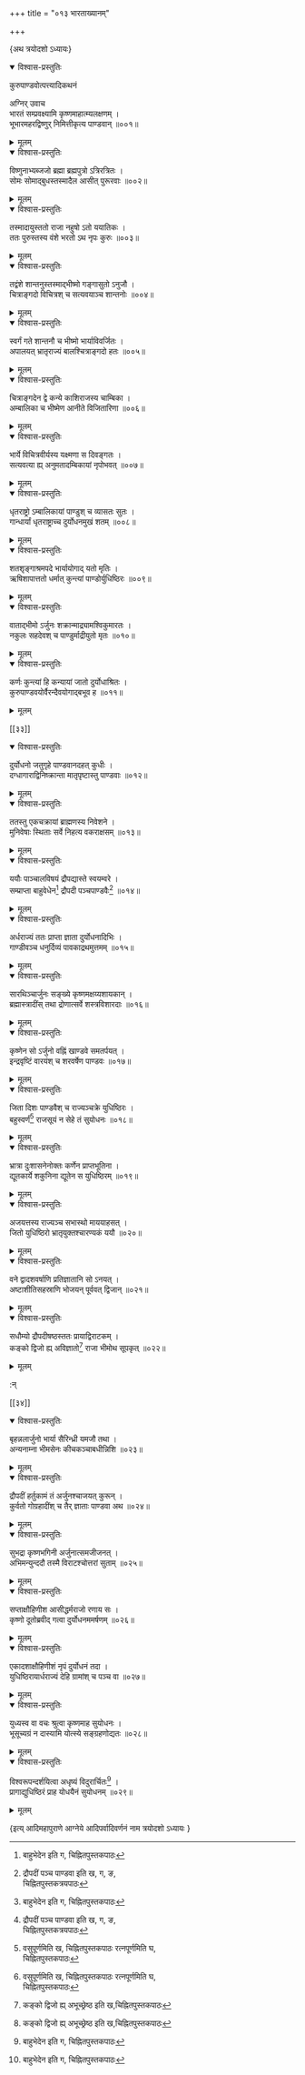 +++
title = "०१३ भारताख्यानम्"

+++

\{अथ त्रयोदशो ऽध्यायः\}


<details open><summary>विश्वास-प्रस्तुतिः</summary>

कुरुपाण्डवोत्पत्त्यादिकथनं

अग्निर् उवाच  
भारतं सम्प्रवक्ष्यामि कृष्णमाहात्म्यलक्षणम्   ।  
भूभारमहरद्विष्णुर् निमित्तीकृत्य पाण्डवान्   ॥००१॥
</details>

<details><summary>मूलम्</summary>

कुरुपाण्डवोत्पत्त्यादिकथनं

अग्निर् उवाच  
भारतं सम्प्रवक्ष्यामि कृष्णमाहात्म्यलक्षणम्   ।  
भूभारमहरद्विष्णुर् निमित्तीकृत्य पाण्डवान्   ॥००१॥
</details>  

<details open><summary>विश्वास-प्रस्तुतिः</summary>

विष्णुनाभ्यब्जजो ब्रह्मा ब्रह्मपुत्रो ऽत्रिरत्रितः ।  
सोमः सोमाद्बुधस्तस्मादैल आसीत् पुरूरवाः ॥००२॥
</details>

<details><summary>मूलम्</summary>

विष्णुनाभ्यब्जजो ब्रह्मा ब्रह्मपुत्रो ऽत्रिरत्रितः ।  
सोमः सोमाद्बुधस्तस्मादैल आसीत् पुरूरवाः ॥००२॥
</details>  

<details open><summary>विश्वास-प्रस्तुतिः</summary>

तस्मादायुस्ततो राजा नहुषो ऽतो ययातिकः ।  
ततः पुरुस्तस्य वंशे भरतो ऽथ नृपः कुरुः   ॥००३॥
</details>

<details><summary>मूलम्</summary>

तस्मादायुस्ततो राजा नहुषो ऽतो ययातिकः ।  
ततः पुरुस्तस्य वंशे भरतो ऽथ नृपः कुरुः   ॥००३॥
</details>  

<details open><summary>विश्वास-प्रस्तुतिः</summary>

तद्वंशे शान्तनुस्तस्माद्भीष्मो गङ्गासुतो ऽनुजौ   ।  
चित्राङ्गदो विचित्रश् च सत्यवयाञ्च शान्तनोः ॥००४॥
</details>

<details><summary>मूलम्</summary>

तद्वंशे शान्तनुस्तस्माद्भीष्मो गङ्गासुतो ऽनुजौ   ।  
चित्राङ्गदो विचित्रश् च सत्यवयाञ्च शान्तनोः ॥००४॥
</details>  

<details open><summary>विश्वास-प्रस्तुतिः</summary>

स्वर्गं गते शान्तनौ च भीष्मो भार्याविवर्जितः   ।  
अपालयत् भ्रातृराज्यं बालश्चित्राङ्गदो हतः ॥००५॥
</details>

<details><summary>मूलम्</summary>

स्वर्गं गते शान्तनौ च भीष्मो भार्याविवर्जितः   ।  
अपालयत् भ्रातृराज्यं बालश्चित्राङ्गदो हतः ॥००५॥
</details>  

<details open><summary>विश्वास-प्रस्तुतिः</summary>

चित्राङ्गदेन द्वे कन्ये काशिराजस्य चाम्बिका ।  
अम्बालिका च भीष्मेण आनीते विजितारिणा ॥००६॥
</details>

<details><summary>मूलम्</summary>

चित्राङ्गदेन द्वे कन्ये काशिराजस्य चाम्बिका ।  
अम्बालिका च भीष्मेण आनीते विजितारिणा ॥००६॥
</details>  

<details open><summary>विश्वास-प्रस्तुतिः</summary>

भार्ये विचित्रवीर्यस्य यक्ष्मणा स दिवङ्गतः ।  
सत्यवत्या ह्य् अनुमतादम्बिकायां नृपोभवत् ॥००७॥
</details>

<details><summary>मूलम्</summary>

भार्ये विचित्रवीर्यस्य यक्ष्मणा स दिवङ्गतः ।  
सत्यवत्या ह्य् अनुमतादम्बिकायां नृपोभवत् ॥००७॥
</details>  

<details open><summary>विश्वास-प्रस्तुतिः</summary>

धृतराष्ट्रो ऽम्बालिकायां पाण्डुश् च व्यासतः सुतः   ।  
गान्धार्यां धृतराष्ट्राच्च दुर्योधनमुखं शतम्   ॥००८॥
</details>

<details><summary>मूलम्</summary>

धृतराष्ट्रो ऽम्बालिकायां पाण्डुश् च व्यासतः सुतः   ।  
गान्धार्यां धृतराष्ट्राच्च दुर्योधनमुखं शतम्   ॥००८॥
</details>  

<details open><summary>विश्वास-प्रस्तुतिः</summary>

शतशृङ्गाश्रमपदे भार्यायोगाद् यतो मृतिः   ।  
ऋषिशापात्ततो धर्मात् कुन्त्यां पाण्डोर्युधिष्ठिरः   ॥००९॥
</details>

<details><summary>मूलम्</summary>

शतशृङ्गाश्रमपदे भार्यायोगाद् यतो मृतिः   ।  
ऋषिशापात्ततो धर्मात् कुन्त्यां पाण्डोर्युधिष्ठिरः   ॥००९॥
</details>  

<details open><summary>विश्वास-प्रस्तुतिः</summary>

वाताद्भीमो ऽर्जुनः शक्रान्माद्र्यामश्विकुमारतः   ।  
नकुलः सहदेवश् च पाण्डुर्माद्रीयुतो मृतः   ॥०१०॥
</details>

<details><summary>मूलम्</summary>

वाताद्भीमो ऽर्जुनः शक्रान्माद्र्यामश्विकुमारतः   ।  
नकुलः सहदेवश् च पाण्डुर्माद्रीयुतो मृतः   ॥०१०॥
</details>  

<details open><summary>विश्वास-प्रस्तुतिः</summary>

कर्णः कुन्त्यां हि कन्यायां जातो दुर्योधाश्रितः   ।  
कुरुपाण्डवयोर्वैरन्दैवयोगाद्बभूव ह ॥०११॥
</details>

<details><summary>मूलम्</summary>

कर्णः कुन्त्यां हि कन्यायां जातो दुर्योधाश्रितः   ।  
कुरुपाण्डवयोर्वैरन्दैवयोगाद्बभूव ह ॥०११॥
</details>  

[[३३]]
    

<details open><summary>विश्वास-प्रस्तुतिः</summary>

दुर्योधनो जतुगृहे पाण्डवानदहत् कुधीः ।  
दग्धागाराद्विनिष्क्रान्ता मातृपृष्टास्तु पाण्डवाः   ॥०१२॥
</details>

<details><summary>मूलम्</summary>

दुर्योधनो जतुगृहे पाण्डवानदहत् कुधीः ।  
दग्धागाराद्विनिष्क्रान्ता मातृपृष्टास्तु पाण्डवाः   ॥०१२॥
</details>  

<details open><summary>विश्वास-प्रस्तुतिः</summary>

ततस्तु एकचक्रायां ब्राह्मणस्य निवेशने ।  
मुनिवेषाः स्थिताः सर्वे निहत्य वकराक्षसम् ॥०१३॥
</details>

<details><summary>मूलम्</summary>

ततस्तु एकचक्रायां ब्राह्मणस्य निवेशने ।  
मुनिवेषाः स्थिताः सर्वे निहत्य वकराक्षसम् ॥०१३॥
</details>  

<details open><summary>विश्वास-प्रस्तुतिः</summary>

ययौः पाञ्चालविषयं द्रौपद्यास्ते स्वयम्वरे ।  
सम्प्राप्ता बाहुवेधेन[^१] द्रौपदी पञ्चपाण्डवैः[^२]   ॥०१४॥
</details>

<details><summary>मूलम्</summary>

ययौः पाञ्चालविषयं द्रौपद्यास्ते स्वयम्वरे ।  
सम्प्राप्ता बाहुवेधेन[^१] द्रौपदी पञ्चपाण्डवैः[^२]   ॥०१४॥
</details>  

<details open><summary>विश्वास-प्रस्तुतिः</summary>

अर्धराज्यं ततः प्राप्ता ज्ञाता दुर्योधनादिभिः   ।  
गाण्डीवञ्च धनुर्दिव्यं पावकाद्रथमुत्तमम्   ॥०१५॥
</details>

<details><summary>मूलम्</summary>

अर्धराज्यं ततः प्राप्ता ज्ञाता दुर्योधनादिभिः   ।  
गाण्डीवञ्च धनुर्दिव्यं पावकाद्रथमुत्तमम्   ॥०१५॥
</details>  

<details open><summary>विश्वास-प्रस्तुतिः</summary>

सारथिञ्चार्जुनः सङ्ख्ये कृष्णमक्षय्यशायकान्   ।  
ब्रह्मास्त्रादींस् तथा द्रोणात्सर्वे शस्त्रविशारदाः   ॥०१६॥
</details>

<details><summary>मूलम्</summary>

सारथिञ्चार्जुनः सङ्ख्ये कृष्णमक्षय्यशायकान्   ।  
ब्रह्मास्त्रादींस् तथा द्रोणात्सर्वे शस्त्रविशारदाः   ॥०१६॥
</details>  

<details open><summary>विश्वास-प्रस्तुतिः</summary>

कृष्णेन सो ऽर्जुनो वह्निं खाण्डवे समतर्पयत् ।  
इन्द्रवृष्टिं वारयंश् च शरवर्षेण पाण्डवः   ॥०१७॥
</details>

<details><summary>मूलम्</summary>

कृष्णेन सो ऽर्जुनो वह्निं खाण्डवे समतर्पयत् ।  
इन्द्रवृष्टिं वारयंश् च शरवर्षेण पाण्डवः   ॥०१७॥
</details>  

<details open><summary>विश्वास-प्रस्तुतिः</summary>

जिता दिशः पाण्डवैश् च राज्यञ्चक्रे युधिष्ठिरः   ।  
बहुस्वर्णं[^३] राजसूयं न सेहे तं सुयोधनः   ॥०१८॥
</details>

<details><summary>मूलम्</summary>

जिता दिशः पाण्डवैश् च राज्यञ्चक्रे युधिष्ठिरः   ।  
बहुस्वर्णं[^३] राजसूयं न सेहे तं सुयोधनः   ॥०१८॥
</details>  

<details open><summary>विश्वास-प्रस्तुतिः</summary>

भ्रात्रा दुःशासनेनोक्तः कर्णेन प्राप्तभूतिना   ।  
द्यूतकार्ये शकुनिना द्यूतेन स युधिष्ठिरम् ॥०१९॥
</details>

<details><summary>मूलम्</summary>

भ्रात्रा दुःशासनेनोक्तः कर्णेन प्राप्तभूतिना   ।  
द्यूतकार्ये शकुनिना द्यूतेन स युधिष्ठिरम् ॥०१९॥
</details>  

<details open><summary>विश्वास-प्रस्तुतिः</summary>

अजयत्तस्य राज्यञ्च सभास्थो माययाहसत् ।  
जितो युधिष्ठिरो भ्रातृयुक्तश्चारण्यकं ययौ ॥०२०॥
</details>

<details><summary>मूलम्</summary>

अजयत्तस्य राज्यञ्च सभास्थो माययाहसत् ।  
जितो युधिष्ठिरो भ्रातृयुक्तश्चारण्यकं ययौ ॥०२०॥
</details>  

<details open><summary>विश्वास-प्रस्तुतिः</summary>

वने द्वादशवर्षाणि प्रतिज्ञातानि सो ऽनयत् ।  
अष्टाशीतिसहस्राणि भोजयन् पूर्ववत् द्विजान् ॥०२१॥
</details>

<details><summary>मूलम्</summary>

वने द्वादशवर्षाणि प्रतिज्ञातानि सो ऽनयत् ।  
अष्टाशीतिसहस्राणि भोजयन् पूर्ववत् द्विजान् ॥०२१॥
</details>  

<details open><summary>विश्वास-प्रस्तुतिः</summary>

सधौम्यो द्रौपदीषष्ठस्ततः प्रायाद्विराटकम्   ।  
कङ्को द्विजो ह्य् अविज्ञातो[^४] राजा भीमोथ सूपकृत्   ॥०२२॥
</details>

<details><summary>मूलम्</summary>

सधौम्यो द्रौपदीषष्ठस्ततः प्रायाद्विराटकम्   ।  
कङ्को द्विजो ह्य् अविज्ञातो[^४] राजा भीमोथ सूपकृत्   ॥०२२॥
</details>  
    
:न्  
    
[^१]: बाहुभेदेन इति ग, चिह्नितपुस्तकपाठः  
    
[^२]: द्रौपदीं पञ्च पाण्डवा इति ख, ग, ङ,  
चिह्नितपुस्तकत्रयपाठः  
    
[^३]: वसुपूर्णमिति ख, चिह्नितपुस्तकपाठः रत्नपूर्णमिति घ,  
चिह्नितपुस्तकपाठः  
    
[^४]: कङ्को द्विजो ह्य् अभूच्छ्रेष्ठ इति ख,चिह्नितपुस्तकपाठः  

[[३४]]
    

<details open><summary>विश्वास-प्रस्तुतिः</summary>

बृहन्नलार्जुनो भार्या सैरिन्ध्री यमजौ तथा ।  
अन्यनाम्ना भीमसेनः कीचकञ्चाबधीन्निशि ॥०२३॥
</details>

<details><summary>मूलम्</summary>

बृहन्नलार्जुनो भार्या सैरिन्ध्री यमजौ तथा ।  
अन्यनाम्ना भीमसेनः कीचकञ्चाबधीन्निशि ॥०२३॥
</details>  

<details open><summary>विश्वास-प्रस्तुतिः</summary>

द्रौपदीं हर्तुकामं तं अर्जुनश्चाजयत् कुरून् ।  
कुर्वतो गोग्रहादींश् च तैर् ज्ञाताः पाण्डवा अथ   ॥०२४॥
</details>

<details><summary>मूलम्</summary>

द्रौपदीं हर्तुकामं तं अर्जुनश्चाजयत् कुरून् ।  
कुर्वतो गोग्रहादींश् च तैर् ज्ञाताः पाण्डवा अथ   ॥०२४॥
</details>  

<details open><summary>विश्वास-प्रस्तुतिः</summary>

सुभद्रा कृष्णभगिनी अर्जुनात्समजीजनत् ।  
अभिमन्युन्ददौ तस्मै विराटश्चोत्तरां सुताम् ॥०२५॥
</details>

<details><summary>मूलम्</summary>

सुभद्रा कृष्णभगिनी अर्जुनात्समजीजनत् ।  
अभिमन्युन्ददौ तस्मै विराटश्चोत्तरां सुताम् ॥०२५॥
</details>  

<details open><summary>विश्वास-प्रस्तुतिः</summary>

सप्ताक्षौहिणीश आसीद्धर्मराजो रणाय सः   ।  
कृष्णो दूतोब्रवीद् गत्वा दुर्योधनममर्षणम्   ॥०२६॥
</details>

<details><summary>मूलम्</summary>

सप्ताक्षौहिणीश आसीद्धर्मराजो रणाय सः   ।  
कृष्णो दूतोब्रवीद् गत्वा दुर्योधनममर्षणम्   ॥०२६॥
</details>  

<details open><summary>विश्वास-प्रस्तुतिः</summary>

एकादशाक्षौहिणीशं नृपं दुर्योधनं तदा   ।  
युधिष्ठिरायार्धराज्यं देहि ग्रामांश् च पञ्च वा   ॥०२७॥
</details>

<details><summary>मूलम्</summary>

एकादशाक्षौहिणीशं नृपं दुर्योधनं तदा   ।  
युधिष्ठिरायार्धराज्यं देहि ग्रामांश् च पञ्च वा   ॥०२७॥
</details>  

<details open><summary>विश्वास-प्रस्तुतिः</summary>

युध्यस्व वा वचः श्रुत्वा कृष्णमाह सुयोधनः   ।  
भूसूच्यग्रं न दास्यामि योत्स्ये सङ्ग्रहणोद्यतः   ॥०२८॥
</details>

<details><summary>मूलम्</summary>

युध्यस्व वा वचः श्रुत्वा कृष्णमाह सुयोधनः   ।  
भूसूच्यग्रं न दास्यामि योत्स्ये सङ्ग्रहणोद्यतः   ॥०२८॥
</details>  

<details open><summary>विश्वास-प्रस्तुतिः</summary>

विश्वरूपन्दर्शयित्वा अधृष्यं विदुरार्चितः[^१]   ।  
प्रागाद्युधिष्ठिरं प्राह योधयैनं सुयोधनम्   ॥०२९॥
</details>

<details><summary>मूलम्</summary>

विश्वरूपन्दर्शयित्वा अधृष्यं विदुरार्चितः[^१]   ।  
प्रागाद्युधिष्ठिरं प्राह योधयैनं सुयोधनम्   ॥०२९॥
</details>

\{इत्य् आदिमहापुराणे आग्नेये आदिपर्वादिवर्णनं नाम त्रयोदशो ऽध्यायः  }
    